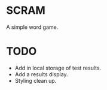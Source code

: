 # SCRAM

A simple word game.

# TODO
- Add in local storage of test results. 
- Add a results display.
- Styling clean up.
